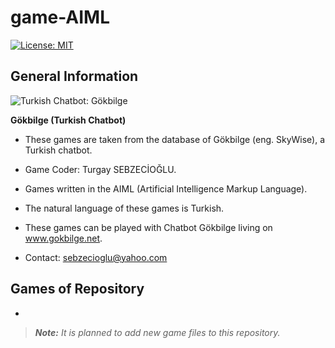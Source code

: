 # game-AIML
[![License: MIT](https://img.shields.io/badge/License-MIT-yellow.svg)](https://opensource.org/licenses/MIT)

## General Information

![Turkish Chatbot: Gökbilge](http://www.gokbilge.net/gb/gui/pc/gokbilge3.png)

**Gökbilge (Turkish Chatbot)**

* These games are taken from the database of Gökbilge (eng. SkyWise), a Turkish chatbot. 

* Game Coder: Turgay SEBZECİOĞLU.

* Games written in the AIML (Artificial Intelligence Markup Language).

* The natural language of these games is Turkish.

* These games can be played with Chatbot Gökbilge living on www.gokbilge.net. 

* Contact: sebzecioglu@yahoo.com

## Games of Repository

*

> _**Note:** It is planned to add new game files to this repository._
